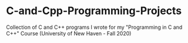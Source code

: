 # C-and-Cpp-Programming-Projects
Collection of C and C++ programs I wrote for my "Programming in C and C++" Course (University of New Haven - Fall 2020)
